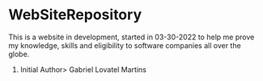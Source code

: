 # WebSiteRepository
This is a website in development, started in 03-30-2022 to help me prove my knowledge, skills and eligibility to software companies all over the globe.
1. Initial Author> Gabriel Lovatel Martins

